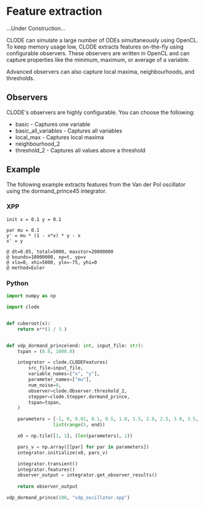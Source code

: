 # Feature extraction

...Under Construction...

CLODE can simulate a large number of ODEs simultaneously using OpenCL.
To keep memory usage low, CLODE extracts features on-the-fly
using configurable observers. These observers are written in OpenCL
and can capture properties like the minimum, maximum, or average
of a variable.

Advanced observers can also capture local maxima, neighbourhoods,
and thresholds.

## Observers

CLODE's observers are highly configurable. You can choose the following:

* basic - Captures one variable
* basic_all_variables - Captures all variables
* local_max - Captures local maxima
* neighbourhood_2
* threshold_2 - Captures all values above a threshold

## Example

The following example extracts features from the Van der Pol oscillator
using the dormand_prince45 integrator.

### XPP

```xpp
init x = 0.1 y = 0.1

par mu = 0.1
y' = mu * (1 - x*x) * y - x
x' = y

@ dt=0.05, total=5000, maxstor=20000000
@ bounds=10000000, xp=t, yp=v
@ xlo=0, xhi=5000, ylo=-75, yhi=0
@ method=Euler

```

### Python

```python
import numpy as np

import clode


def cuberoot(x):
    return x**(1 / 3.)


def vdp_dormand_prince(end: int, input_file: str):
    tspan = (0.0, 1000.0)

    integrator = clode.CLODEFeatures(
        src_file=input_file,
        variable_names=["x", "y"],
        parameter_names=["mu"],
        num_noise=0,
        observer=clode.Observer.threshold_2,
        stepper=clode.Stepper.dormand_prince,
        tspan=tspan,
    )

    parameters = [-1, 0, 0.01, 0.1, 0.5, 1.0, 1.5, 2.0, 2.5, 3.0, 3.5, 4.0] + \
                 list(range(5, end))

    x0 = np.tile([1, 1], (len(parameters), 1))

    pars_v = np.array([[par] for par in parameters])
    integrator.initialize(x0, pars_v)

    integrator.transient()
    integrator.features()
    observer_output = integrator.get_observer_results()
    
    return observer_output

vdp_dormand_prince(100, "vdp_oscillator.xpp")
```
